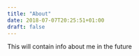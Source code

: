 ```yaml
---
title: "About"
date: 2018-07-07T20:25:51+01:00
draft: false
---
```

This will contain info about me in the future
